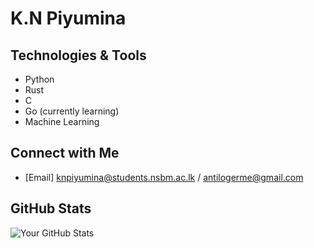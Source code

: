 # K.N Piyumina

## Technologies & Tools

- Python
- Rust
- C
- Go (currently learning)
- Machine Learning

## Connect with Me

- [Email] knpiyumina@students.nsbm.ac.lk / antilogerme@gmail.com

## GitHub Stats

![Your GitHub Stats](https://github-readme-stats.vercel.app/api?username=antiloger&show_icons=true&hide=contribs,prs&count_private=true&hide_rank=true&include_all_commits=true)



